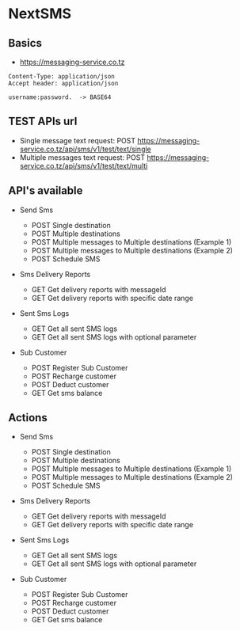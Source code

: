 # NextSMS

## Basics

- https://messaging-service.co.tz


```
Content-Type: application/json
Accept header: application/json
```


```
username:password.	-> BASE64
```

## TEST APIs url

- Single message text request:
	POST https://messaging-service.co.tz/api/sms/v1/test/text/single
- Multiple messages text request:
	POST https://messaging-service.co.tz/api/sms/v1/test/text/multi

## API's available

- Send Sms
	- POST Single destination
	- POST Multiple destinations 
	- POST Multiple messages to Multiple destinations (Example 1)
	- POST Multiple messages to Multiple destinations (Example 2)
	- POST Schedule SMS

- Sms Delivery Reports
	- GET Get delivery reports with messageId
	- GET Get delivery reports with specific date range

- Sent Sms Logs
	- GET Get all sent SMS logs
	- GET Get all sent SMS logs with optional parameter

- Sub Customer
	- POST Register Sub Customer
	- POST Recharge customer
	- POST Deduct customer
	- GET Get sms balance


## Actions

- Send Sms
	- POST Single destination
	- POST Multiple destinations 
	- POST Multiple messages to Multiple destinations (Example 1)
	- POST Multiple messages to Multiple destinations (Example 2)
	- POST Schedule SMS

- Sms Delivery Reports
	- GET Get delivery reports with messageId
	- GET Get delivery reports with specific date range

- Sent Sms Logs
	- GET Get all sent SMS logs
	- GET Get all sent SMS logs with optional parameter

- Sub Customer
	- POST Register Sub Customer
	- POST Recharge customer
	- POST Deduct customer
	- GET Get sms balance
